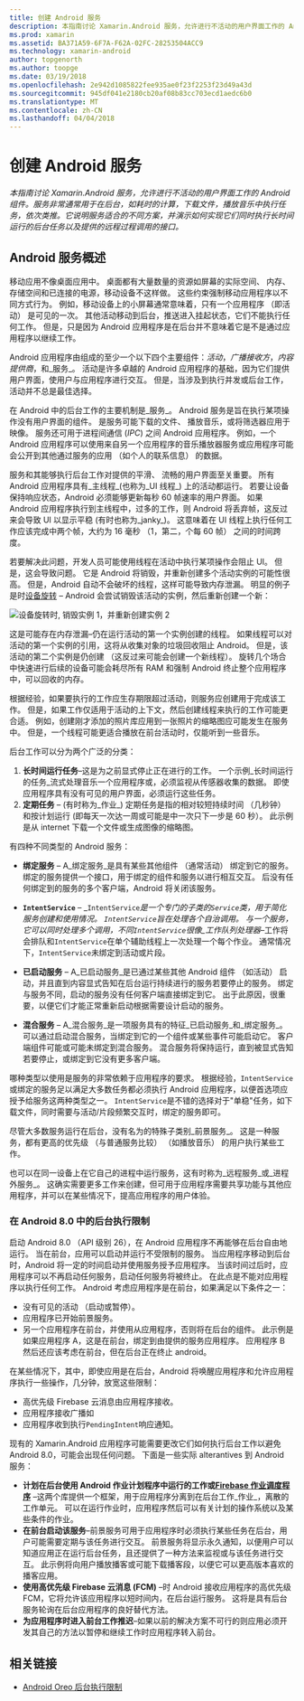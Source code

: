 ```yaml
---
title: 创建 Android 服务
description: 本指南讨论 Xamarin.Android 服务，允许进行不活动的用户界面工作的 Android 组件。 服务非常通常用于在后台，如耗时的计算，下载文件，播放音乐中执行任务，依次类推。 它说明服务适合的不同方案，并演示如何实现它们同时执行长时间运行的后台任务以及提供的远程过程调用的接口。
ms.prod: xamarin
ms.assetid: BA371A59-6F7A-F62A-02FC-28253504ACC9
ms.technology: xamarin-android
author: topgenorth
ms.author: toopge
ms.date: 03/19/2018
ms.openlocfilehash: 2e942d1085822fee935ae0f23f2253f23d49a43d
ms.sourcegitcommit: 945df041e2180cb20af08b83cc703ecd1aedc6b0
ms.translationtype: MT
ms.contentlocale: zh-CN
ms.lasthandoff: 04/04/2018
---
```

# <a name="creating-android-services"></a>创建 Android 服务

_本指南讨论 Xamarin.Android 服务，允许进行不活动的用户界面工作的 Android 组件。服务非常通常用于在后台，如耗时的计算，下载文件，播放音乐中执行任务，依次类推。它说明服务适合的不同方案，并演示如何实现它们同时执行长时间运行的后台任务以及提供的远程过程调用的接口。_

## <a name="android-services-overview"></a>Android 服务概述

移动应用不像桌面应用中。 桌面都有大量数量的资源如屏幕的实际空间、 内存、 存储空间和已连接的电源，移动设备不这样做。 这些约束强制移动应用程序以不同方式行为。 例如，移动设备上的小屏幕通常意味着，只有一个应用程序 （即活动） 是可见的一次。 其他活动移动到后台，推送进入挂起状态，它们不能执行任何工作。 但是，只是因为 Android 应用程序是在后台并不意味着它是不是通过应用程序以继续工作。 

Android 应用程序由组成的至少一个以下四个主要组件：_活动_，_广播接收方_，_内容提供商_，和_服务_。 活动是许多卓越的 Android 应用程序的基础，因为它们提供用户界面，使用户与应用程序进行交互。 但是，当涉及到执行并发或后台工作，活动并不总是最佳选择。
 
在 Android 中的后台工作的主要机制是_服务_。 Android 服务是旨在执行某项操作没有用户界面的组件。 是服务可能下载的文件、 播放音乐，或将筛选器应用于映像。 服务还可用于进程间通信 (_IPC_) 之间 Android 应用程序。 例如，一个 Android 应用程序可以使用来自另一个应用程序的音乐播放器服务或应用程序可能会公开到其他通过服务的应用 （如个人的联系信息） 的数据。 

服务和其能够执行后台工作对提供的平滑、 流畅的用户界面至关重要。 所有 Android 应用程序具有_主线程_(也称为_UI 线程_) 上的活动都运行。 若要让设备保持响应状态，Android 必须能够更新每秒 60 帧速率的用户界面。 如果 Android 应用程序执行到主线程中，过多的工作，则 Android 将丢弃帧，这反过来会导致 UI 以显示平稳 (有时也称为_janky_)。 这意味着在 UI 线程上执行任何工作应该完成中两个帧，大约为 16 毫秒 （1，第二，个每 60 帧） 之间的时间跨度。 

若要解决此问题，开发人员可能使用线程在活动中执行某项操作会阻止 UI。 但是，这会导致问题。 它是 Android 将销毁，并重新创建多个活动实例的可能性很高。 但是，Android 自动不会破坏的线程，这样可能导致内存泄漏。 明显的例子是时[设备旋转](~/android/app-fundamentals/handling-rotation.md) &ndash; Android 会尝试销毁该活动的实例，然后重新创建一个新：

![设备旋转时, 销毁实例 1，并重新创建实例 2](images/image-01.png)

这是可能存在内存泄漏&ndash;仍在运行活动的第一个实例创建的线程。 如果线程可以对活动的第一个实例的引用，这将从收集对象的垃圾回收阻止 Android。 但是，该活动的第二个实例是仍创建 （这反过来可能会创建一个新线程）。 旋转几个场合中快速进行后续的设备可能会耗尽所有 RAM 和强制 Android 终止整个应用程序中，可以回收的内存。

根据经验，如果要执行的工作应生存期限超过活动，则服务应创建用于完成该工作。 但是，如果工作仅适用于活动的上下文，然后创建线程来执行的工作可能更合适。 例如，创建刚才添加的照片库应用到一张照片的缩略图应可能发生在服务中。 但是，一个线程可能更适合播放在前台活动时，仅能听到一些音乐。

后台工作可以分为两个广泛的分类：

1. **长时间运行任务**&ndash;这是为之前显式停止正在进行的工作。 一个示例_长时间运行的任务_流式处理音乐一个应用程序或，必须监视从传感器收集的数据。 即使应用程序具有没有可见的用户界面，必须运行这些任务。
2. **定期任务** &ndash; (有时称为_作业_) 定期任务是指的相对较短持续时间 （几秒钟） 和按计划运行 (即每天一次达一周或可能是中一次只下一步是 60 秒）。 此示例是从 internet 下载一个文件或生成图像的缩略图。

有四种不同类型的 Android 服务：

* **绑定服务** &ndash; A_绑定服务_是具有某些其他组件 （通常活动） 绑定到它的服务。 绑定的服务提供一个接口，用于绑定的组件和服务以进行相互交互。 后没有任何绑定到的服务的多个客户端，Android 将关闭该服务。 

* **`IntentService`** &ndash; _`IntentService`_是一个专门的子类的`Service`类，用于简化服务创建和使用情况。 `IntentService`旨在处理各个自治调用。 与一个服务，它可以同时处理多个调用，不同`IntentService`很像_工作队列处理器_&ndash;工作将会排队和`IntentService`在单个辅助线程上一次处理一个每个作业。 通常情况下，`IntentService`未绑定到活动或片段。 

* **已启动服务** &ndash; A_已启动服务_是已通过某些其他 Android 组件 （如活动） 启动，并且直到内容显式告知在后台运行持续进行的服务若要停止的服务。 绑定与服务不同，启动的服务没有任何客户端直接绑定到它。 出于此原因，很重要，以便它们才能正常重新启动根据需要设计启动的服务。

* **混合服务** &ndash; A_混合服务_是一项服务具有的特征_已启动服务_和_绑定服务_。 可以通过启动混合服务，当绑定到它的一个组件或某些事件可能启动它。 客户端组件可能或可能未绑定到混合服务。 混合服务将保持运行，直到被显式告知若要停止，或绑定到它没有更多客户端。

哪种类型以使用是服务的非常依赖于应用程序的要求。 根据经验，`IntentService`或绑定的服务足以满足大多数任务都必须执行 Android 应用程序，以便首选项应授予给服务这两种类型之一。 `IntentService`是不错的选择对于"单稳"任务，如下载文件，同时需要与活动/片段频繁交互时，绑定的服务即可。 

尽管大多数服务运行在后台，没有名为的特殊子类别_前景服务_。 这是一种服务，都有更高的优先级 （与普通服务比较） （如播放音乐） 的用户执行某些工作。 

也可以在同一设备上在它自己的进程中运行服务，这有时称为_远程服务_或_进程外服务_。 这确实需要更多工作来创建，但可用于应用程序需要共享功能与其他应用程序，并可以在某些情况下，提高应用程序的用户体验。 

### <a name="background-execution-limits-in-android-80"></a>在 Android 8.0 中的后台执行限制

启动 Android 8.0 （API 级别 26），在 Android 应用程序不再能够在后台自由地运行。 当在前台，应用可以启动并运行不受限制的服务。 当应用程序移动到后台时，Android 将一定的时间启动并使用服务授予应用程序。 当该时间过后时，应用程序可以不再启动任何服务，启动任何服务将被终止。 在此点是不能对应用程序以执行任何工作。 Android 考虑应用程序是在前台，如果满足以下条件之一：

* 没有可见的活动 （启动或暂停）。
* 应用程序已开始前景服务。
* 另一个应用程序在前台，并使用从应用程序，否则将在后台的组件。 此示例是如果应用程序 A，这是在前台，绑定到由提供的服务应用程序。 应用程序 B 然后还应该考虑在前台，但在后台正在终止 android。

在某些情况下，其中，即使应用是在后台，Android 将唤醒应用程序和允许应用程序执行一些操作，几分钟，放宽这些限制：
* 高优先级 Firebase 云消息由应用程序接收。
* 应用程序接收广播如 
* 应用程序收到执行`PendingIntent`响应通知。

现有的 Xamarin.Android 应用程序可能需要更改它们如何执行后台工作以避免 Android 8.0，可能会出现任何问题。 下面是一些实际 alterantives 到 Android 服务：

* **计划在后台使用 Android 作业计划程序中运行的工作或[Firebase 作业调度程序](~/android/platform/firebase-job-dispatcher.md)** &ndash;这两个库提供一个框架，用于应用程序分离到在后台工作_作业_，离散的工作单元。 可以在运行作业时，应用程序然后可以有关计划的操作系统以及某些条件的作业。
* **在前台启动该服务**&ndash;前景服务可用于应用程序时必须执行某些任务在后台，用户可能需要定期与该任务进行交互。 前景服务将显示永久通知，以便用户可以知道应用正在运行后台任务，且还提供了一种方法来监视或与该任务进行交互。 此示例将向用户播放播客或可能下载播客段，以便它可以更高版本喜欢的播客应用。 
* **使用高优先级 Firebase 云消息 (FCM)** &ndash;时 Android 接收应用程序的高优先级 FCM，它将允许该应用程序以短时间内，在后台运行服务。 这将是具有后台服务轮询在后台应用程序的良好替代方法。 
* **为应用程序时进入前台工作推迟**&ndash;如果以前的解决方案不可行的则应用必须开发其自己的方法以暂停和继续工作时应用程序转入前台。

## <a name="related-links"></a>相关链接

* [Android Oreo 后台执行限制](https://www.youtube.com/watch?v=Pumf_4yjTMc)